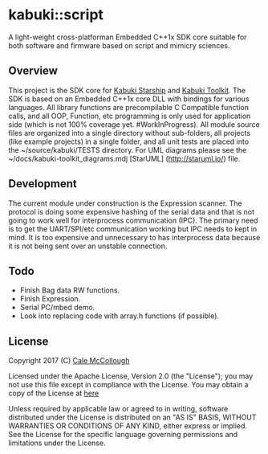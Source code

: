 # kabuki::script
A light-weight cross-platforman Embedded C++1x SDK core suitable for both software and firmware based on script and mimicry sciences.

## Overview
This project is the SDK core for [Kabuki Starship](https://github.com/kabuki-project) and [Kabuki Toolkit](https://github.com/kabuki-project/). The SDK is based on an Embedded C++1x core DLL with bindings for various languages. All library functions are precompilable C Compatible function calls, and all OOP, Function, etc programming is only used for application side (which is not 100% coverage yet. #WorkInProgress). All module source files are organized into a single  directory without sub-folders, all projects (like example projects) in a single folder, and all unit tests are placed into the ~/source/kabuki/TESTS directory. For UML  diagrams please see the ~/docs/kabuki-toolkit_diagrams.mdj [StarUML] (http://staruml.io/) file.

## Development
The current module under construction is the Expression scanner. The protocol is doing some expensive hashing of the serial data and that is not going to work well for interprocess communication (IPC). The primary need is to get the  UART/SPI/etc communication working but IPC needs to kept in mind. It is too expensive and unnecessary to has interprocess data because it is not being  sent over an unstable connection.

## Todo
* Finish Bag data RW functions.
* Finish Expression.
* Serial PC/mbed demo.
* Look into replacing code with array.h functions (if possible).

## License
Copyright 2017 (C) [Cale McCollough](mailto:calemccollough@gmail.com)

Licensed under the Apache License, Version 2.0 (the "License"); you may not use this file except in compliance with the License. You may obtain a copy of the License at [here](http://www.apache.org/licenses/LICENSE-2.0)

Unless required by applicable law or agreed to in writing, software distributed under the License is distributed on an "AS IS" BASIS, WITHOUT WARRANTIES OR CONDITIONS OF ANY KIND, either express or implied. See the License for the specific language governing permissions and limitations under the License.
